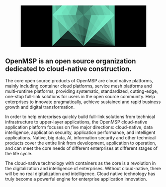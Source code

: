 <!--
 * @Author: gitsrc
 * @Date: 2022-04-21 10:58:39
 * @LastEditors: gitsrc
 * @LastEditTime: 2022-04-21 11:44:00
 * @FilePath: /openmsp_github/profile/README.md
-->

<p align="center">
<img 
    src="./imgs/twitter_header_photo_1.png" width="80%" height="80%"
    border="0" alt="RedTimeDB" />
</p>


## OpenMSP is an open source organization dedicated to cloud-native construction.

The core open source products of OpenMSP are cloud native platforms, mainly including container cloud platforms, service mesh platforms and multi-runtime platforms, providing systematic, standardized, cutting-edge, one-stop full-link solutions for users in the open source community. Help enterprises to innovate pragmatically, achieve sustained and rapid business growth and digital transformation.

In order to help enterprises quickly build full-link solutions from technical infrastructure to upper-layer applications, the OpenMSP cloud-native application platform focuses on five major directions: cloud-native, data intelligence, application security, application performance, and intelligent applications. Native, big data, AI, information security and other technical products cover the entire link from development, application to operation, and can meet the core needs of different enterprises at different stages of the life cycle.

The cloud-native technology with containers as the core is a revolution in the digitalization and intelligence of enterprises. Without cloud-native, there will be no real digitalization and intelligence. Cloud native technology has truly become a powerful engine for enterprise application innovation.
